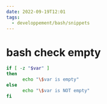 ```yaml
---
date: 2022-09-19T12:01
tags:
  - developpement/bash/snippets
---
```


# bash check empty

```bash
if [ -z "$var" ]
then
      echo "\$var is empty"
else
      echo "\$var is NOT empty"
fi
```


